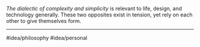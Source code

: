 *The dialectic of complexity and simplicity* is relevant to life, design, and technology generally. These two opposites exist in tension, yet rely on each other to give themselves form. 

---
#idea/philosophy 
#idea/personal 
